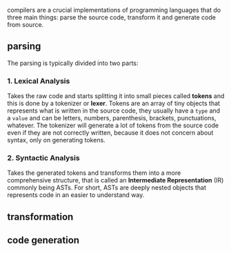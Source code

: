 compilers are a crucial implementations of programming languages that do three main things: parse the source code, transform it and generate code from source.
## parsing
The parsing is typically divided into two parts:
### 1. Lexical Analysis
Takes the raw code and starts splitting it into small pieces called **tokens** and this is done by a tokenizer or **lexer**. Tokens are an array of tiny objects that represents what is written in the source code, they usually have a `type` and a `value` and can be letters, numbers, parenthesis, brackets, punctuations, whatever. The tokenizer will generate a lot of tokens from the source code even if they are not correctly written, because it does not concern about syntax, only on generating tokens.
### 2. Syntactic Analysis
Takes the generated tokens and transforms them into a more comprehensive structure, that is called an **Intermediate Representation** (IR) commonly being ASTs. For short, ASTs are deeply nested objects that represents code in an easier to understand way.
## transformation

## code generation